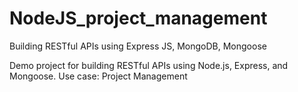 # NodeJS_project_management
Building RESTful APIs using Express JS, MongoDB, Mongoose 

Demo project for building RESTful APIs using Node.js, Express, and Mongoose.
Use case: Project Management



